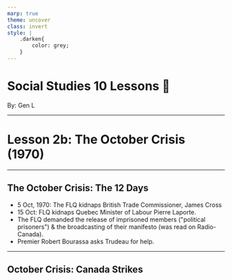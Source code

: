 ```yaml
---
marp: true
theme: uncover
class: invert
style: |
    .darken{
        color: grey;
    }
---
```


# <!--fit-->Social Studies 10 Lessons :book:

<span class="darken">By:</span> Gen L

<!--_footer: In partnership with Hyperion University, 2023-->

---
<!--paginate: true-->
# Lesson 2b: The October Crisis (1970)

---

## The October Crisis: The 12 Days

* 5 Oct, 1970: The FLQ kidnaps British Trade Commissioner, James Cross
* 15 Oct: FLQ kidnaps Quebec Minister of Labour Pierre Laporte.
* The FLQ demanded the release of imprisoned members ("political prisoners") & the broadcasting of their manifesto (was read on Radio-Canada).
* Premier Robert Bourassa asks Trudeau for help.

---

## October Crisis: Canada Strikes